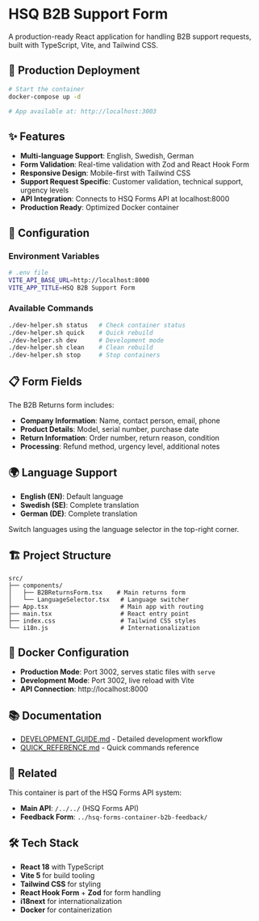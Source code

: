 # HSQ B2B Support Form

A production-ready React application for handling B2B support requests, built with TypeScript, Vite, and Tailwind CSS.

## 🚀 Production Deployment

```bash
# Start the container
docker-compose up -d

# App available at: http://localhost:3003
```

## ✨ Features

- **Multi-language Support**: English, Swedish, German
- **Form Validation**: Real-time validation with Zod and React Hook Form
- **Responsive Design**: Mobile-first with Tailwind CSS
- **Support Request Specific**: Customer validation, technical support, urgency levels
- **API Integration**: Connects to HSQ Forms API at localhost:8000
- **Production Ready**: Optimized Docker container

## 🔧 Configuration

### Environment Variables

```bash
# .env file
VITE_API_BASE_URL=http://localhost:8000
VITE_APP_TITLE=HSQ B2B Support Form
```

### Available Commands
```bash
./dev-helper.sh status   # Check container status
./dev-helper.sh quick    # Quick rebuild
./dev-helper.sh dev      # Development mode
./dev-helper.sh clean    # Clean rebuild
./dev-helper.sh stop     # Stop containers
```

## 📋 Form Fields

The B2B Returns form includes:

- **Company Information**: Name, contact person, email, phone
- **Product Details**: Model, serial number, purchase date
- **Return Information**: Order number, return reason, condition
- **Processing**: Refund method, urgency level, additional notes

## 🌍 Language Support

- **English (EN)**: Default language
- **Swedish (SE)**: Complete translation
- **German (DE)**: Complete translation

Switch languages using the language selector in the top-right corner.

## 🏗️ Project Structure

```
src/
├── components/
│   ├── B2BReturnsForm.tsx    # Main returns form
│   └── LanguageSelector.tsx   # Language switcher
├── App.tsx                    # Main app with routing
├── main.tsx                   # React entry point
├── index.css                  # Tailwind CSS styles
└── i18n.js                    # Internationalization
```

## 🐳 Docker Configuration

- **Production Mode**: Port 3002, serves static files with `serve`
- **Development Mode**: Port 3002, live reload with Vite
- **API Connection**: http://localhost:8000

## 📚 Documentation

- [DEVELOPMENT_GUIDE.md](./DEVELOPMENT_GUIDE.md) - Detailed development workflow
- [QUICK_REFERENCE.md](./QUICK_REFERENCE.md) - Quick commands reference

## 🔗 Related

This container is part of the HSQ Forms API system:
- **Main API**: `/../../` (HSQ Forms API)
- **Feedback Form**: `../hsq-forms-container-b2b-feedback/`

## 🛠️ Tech Stack

- **React 18** with TypeScript
- **Vite 5** for build tooling
- **Tailwind CSS** for styling
- **React Hook Form** + **Zod** for form handling
- **i18next** for internationalization
- **Docker** for containerization
